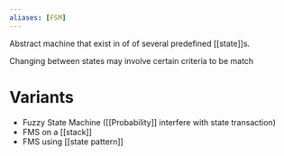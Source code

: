```yaml
---
aliases: [FSM]
---
```


Abstract machine that exist in of of several predefined [[state]]s.

Changing between states may involve certain criteria to be match

# Variants

- Fuzzy State Machine ([[Probability]] interfere with state transaction)
- FMS on a [[stack]]
- FMS using [[state pattern]]